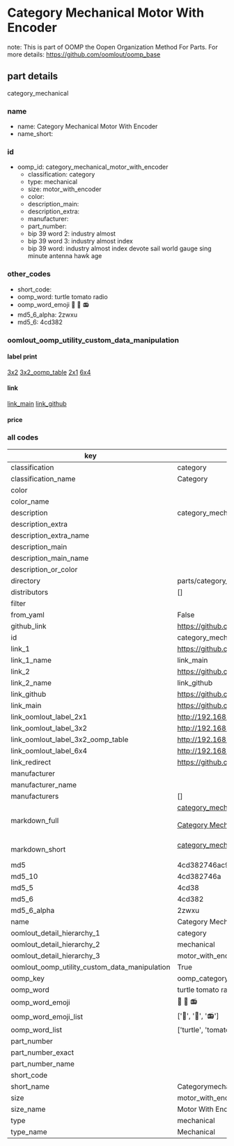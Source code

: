 # Category Mechanical Motor With Encoder  

note: This is part of OOMP the Oopen Organization Method For Parts. For more details: https://github.com/oomlout/oomp_base

##  part details
  



category_mechanical



### name
* name: Category Mechanical Motor With Encoder
* name_short: 
### id
* oomp_id: category_mechanical_motor_with_encoder
  * classification: category
  * type: mechanical
  * size: motor_with_encoder
  * color: 
  * description_main: 
  * description_extra: 
  * manufacturer: 
  * part_number: 
  * bip 39 word 2: industry almost
  * bip 39 word 3: industry almost index
  * bip 39 word: industry almost index devote sail world gauge sing minute antenna hawk age

### other_codes
* short_code: 
* oomp_word: turtle tomato radio
* oomp_word_emoji :turtle: :tomato: :radio:
* md5_6_alpha: 2zwxu
* md5_6: 4cd382






### oomlout_oomp_utility_custom_data_manipulation
#### label print
[3x2](http://192.168.1.245:1112/?label=oomp%202zwxu)
[3x2_oomp_table](http://192.168.1.108:1112/?label=oomp%202zwxu)
[2x1](http://192.168.1.242:1112/?label=oomp%202zwxu)
[6x4](http://192.168.1.55:1112/?label=oomp%202zwxu)    

#### link

[link_main](https://github.com/oomlout/oomlout_oomp_version_1_messy/tree/main/parts/category_mechanical_motor_with_encoder) [link_github](https://github.com/oomlout/oomlout_oomp_version_1_messy/tree/main/parts/category_mechanical_motor_with_encoder)                             

#### price







### all codes 
| key | value |  
| --- | --- |  
| classification | category |  
| classification_name | Category |  
| color |  |  
| color_name |  |  
| description | category_mechanical |  
| description_extra |  |  
| description_extra_name |  |  
| description_main |  |  
| description_main_name |  |  
| description_or_color |   |  
| directory | parts/category_mechanical_motor_with_encoder |  
| distributors | [] |  
| filter |  |  
| from_yaml | False |  
| github_link | https://github.com/oomlout/oomlout_oomp_part_src/tree/main/parts/category_mechanical_motor_with_encoder |  
| id | category_mechanical_motor_with_encoder |  
| link_1 | https://github.com/oomlout/oomlout_oomp_version_1_messy/tree/main/parts/category_mechanical_motor_with_encoder |  
| link_1_name | link_main |  
| link_2 | https://github.com/oomlout/oomlout_oomp_version_1_messy/tree/main/parts/category_mechanical_motor_with_encoder |  
| link_2_name | link_github |  
| link_github | https://github.com/oomlout/oomlout_oomp_version_1_messy/tree/main/parts/category_mechanical_motor_with_encoder |  
| link_main | https://github.com/oomlout/oomlout_oomp_version_1_messy/tree/main/parts/category_mechanical_motor_with_encoder |  
| link_oomlout_label_2x1 | http://192.168.1.242:1112/?label=oomp%202zwxu |  
| link_oomlout_label_3x2 | http://192.168.1.245:1112/?label=oomp%202zwxu |  
| link_oomlout_label_3x2_oomp_table | http://192.168.1.108:1112/?label=oomp%202zwxu |  
| link_oomlout_label_6x4 | http://192.168.1.55:1112/?label=oomp%202zwxu |  
| link_redirect | https://github.com/oomlout/oomlout_oomp_version_1_messy/tree/main/parts/category_mechanical_motor_with_encoder |  
| manufacturer |  |  
| manufacturer_name |  |  
| manufacturers | [] |  
| markdown_full | [category_mechanical_motor_with_encoder](none)<br>[](none)<br>[Category Mechanical Motor With Encoder](none)<br><br> |  
| markdown_short | [category_mechanical_motor_with_encoder](none)<br><br> |  
| md5 | 4cd382746ac94c13f6df13cce581b399 |  
| md5_10 | 4cd382746a |  
| md5_5 | 4cd38 |  
| md5_6 | 4cd382 |  
| md5_6_alpha | 2zwxu |  
| name | Category Mechanical Motor With Encoder |  
| oomlout_detail_hierarchy_1 | category |  
| oomlout_detail_hierarchy_2 | mechanical |  
| oomlout_detail_hierarchy_3 | motor_with_encoder |  
| oomlout_oomp_utility_custom_data_manipulation | True |  
| oomp_key | oomp_category_mechanical_motor_with_encoder |  
| oomp_word | turtle tomato radio |  
| oomp_word_emoji | :turtle: :tomato: :radio: |  
| oomp_word_emoji_list | [':turtle:', ':tomato:', ':radio:'] |  
| oomp_word_list | ['turtle', 'tomato', 'radio'] |  
| part_number |  |  
| part_number_exact |  |  
| part_number_name |  |  
| short_code |  |  
| short_name | Categorymechanical |  
| size | motor_with_encoder |  
| size_name | Motor With Encoder |  
| type | mechanical |  
| type_name | Mechanical |  
